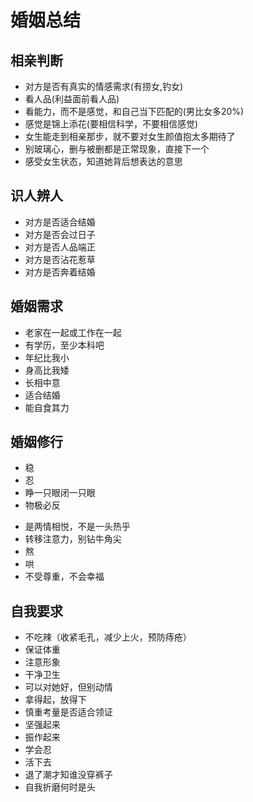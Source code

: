 # 婚姻总结

## 相亲判断

* 对方是否有真实的情感需求(有捞女,钓女)
* 看人品(利益面前看人品)
* 看能力，而不是感觉，和自己当下匹配的(男比女多20%)
* 感觉是锦上添花(要相信科学，不要相信感觉)
* 女生能走到相亲那步，就不要对女生颜值抱太多期待了
* 别玻璃心，删与被删都是正常现象，直接下一个
* 感受女生状态，知道她背后想表达的意思

## 识人辨人

* 对方是否适合结婚
* 对方是否会过日子
* 对方是否人品端正
* 对方是否沾花惹草
* 对方是否奔着结婚

## 婚姻需求
* 老家在一起或工作在一起
* 有学历，至少本科吧
* 年纪比我小
* 身高比我矮
* 长相中意
* 适合结婚
* 能自食其力

## 婚姻修行
* 稳
* 忍
* 睁一只眼闭一只眼
* 物极必反
- 是两情相悦，不是一头热乎
- 转移注意力，别钻牛角尖
- 熬
- 哄
- 不受尊重，不会幸福


## 自我要求
- 不吃辣（收紧毛孔，减少上火，预防痔疮）
- 保证体重
- 注意形象
- 干净卫生
- 可以对她好，但别动情
- 拿得起，放得下
- 慎重考量是否适合领证
- 坚强起来
- 振作起来
- 学会忍
- 活下去
- 退了潮才知谁没穿裤子
- 自我折磨何时是头










